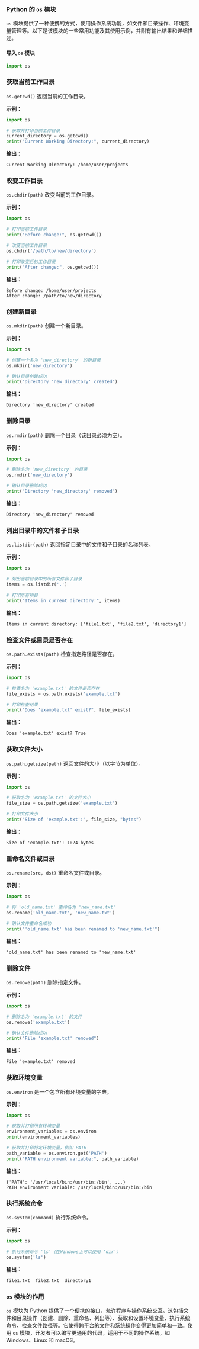 ### Python 的 `os` 模块

`os` 模块提供了一种便携的方式，使用操作系统功能，如文件和目录操作、环境变量管理等。以下是该模块的一些常用功能及其使用示例，并附有输出结果和详细描述。

#### 导入 `os` 模块

```python
import os
```

### 获取当前工作目录

`os.getcwd()` 返回当前的工作目录。

**示例：**

```python
import os

# 获取并打印当前工作目录
current_directory = os.getcwd()
print("Current Working Directory:", current_directory)
```

**输出：**

```
Current Working Directory: /home/user/projects
```

### 改变工作目录

`os.chdir(path)` 改变当前的工作目录。

**示例：**

```python
import os

# 打印当前工作目录
print("Before change:", os.getcwd())

# 改变当前工作目录
os.chdir('/path/to/new/directory')

# 打印改变后的工作目录
print("After change:", os.getcwd())
```

**输出：**

```
Before change: /home/user/projects
After change: /path/to/new/directory
```

### 创建新目录

`os.mkdir(path)` 创建一个新目录。

**示例：**

```python
import os

# 创建一个名为 'new_directory' 的新目录
os.mkdir('new_directory')

# 确认目录创建成功
print("Directory 'new_directory' created")
```

**输出：**

```
Directory 'new_directory' created
```

### 删除目录

`os.rmdir(path)` 删除一个目录（该目录必须为空）。

**示例：**

```python
import os

# 删除名为 'new_directory' 的目录
os.rmdir('new_directory')

# 确认目录删除成功
print("Directory 'new_directory' removed")
```

**输出：**

```
Directory 'new_directory' removed
```

### 列出目录中的文件和子目录

`os.listdir(path)` 返回指定目录中的文件和子目录的名称列表。

**示例：**

```python
import os

# 列出当前目录中的所有文件和子目录
items = os.listdir('.')

# 打印所有项目
print("Items in current directory:", items)
```

**输出：**

```
Items in current directory: ['file1.txt', 'file2.txt', 'directory1']
```

### 检查文件或目录是否存在

`os.path.exists(path)` 检查指定路径是否存在。

**示例：**

```python
import os

# 检查名为 'example.txt' 的文件是否存在
file_exists = os.path.exists('example.txt')

# 打印检查结果
print("Does 'example.txt' exist?", file_exists)
```

**输出：**

```
Does 'example.txt' exist? True
```

### 获取文件大小

`os.path.getsize(path)` 返回文件的大小（以字节为单位）。

**示例：**

```python
import os

# 获取名为 'example.txt' 的文件大小
file_size = os.path.getsize('example.txt')

# 打印文件大小
print("Size of 'example.txt':", file_size, "bytes")
```

**输出：**

```
Size of 'example.txt': 1024 bytes
```

### 重命名文件或目录

`os.rename(src, dst)` 重命名文件或目录。

**示例：**

```python
import os

# 将 'old_name.txt' 重命名为 'new_name.txt'
os.rename('old_name.txt', 'new_name.txt')

# 确认文件重命名成功
print("'old_name.txt' has been renamed to 'new_name.txt'")
```

**输出：**

```
'old_name.txt' has been renamed to 'new_name.txt'
```

### 删除文件

`os.remove(path)` 删除指定文件。

**示例：**

```python
import os

# 删除名为 'example.txt' 的文件
os.remove('example.txt')

# 确认文件删除成功
print("File 'example.txt' removed")
```

**输出：**

```
File 'example.txt' removed
```

### 获取环境变量

`os.environ` 是一个包含所有环境变量的字典。

**示例：**

```python
import os

# 获取并打印所有环境变量
environment_variables = os.environ
print(environment_variables)

# 获取并打印特定环境变量，例如 PATH
path_variable = os.environ.get('PATH')
print("PATH environment variable:", path_variable)
```

**输出：**

```
{'PATH': '/usr/local/bin:/usr/bin:/bin', ...}
PATH environment variable: /usr/local/bin:/usr/bin:/bin
```

### 执行系统命令

`os.system(command)` 执行系统命令。

**示例：**

```python
import os

# 执行系统命令 'ls'（在Windows上可以使用 'dir'）
os.system('ls')
```

**输出：**

```
file1.txt  file2.txt  directory1
```

### `os` 模块的作用

`os` 模块为 Python 提供了一个便携的接口，允许程序与操作系统交互。这包括文件和目录操作（创建、删除、重命名、列出等）、获取和设置环境变量、执行系统命令、检查文件路径等。它使得跨平台的文件和系统操作变得更加简单和一致。使用 `os` 模块，开发者可以编写更通用的代码，适用于不同的操作系统，如 Windows、Linux 和 macOS。